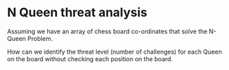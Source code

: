 # N Queen threat analysis

Assuming we have an array of chess board co-ordinates that solve the N-Queen Problem.

How can we identify the threat level (number of challenges) for each Queen on the board
without checking each position on the board.
